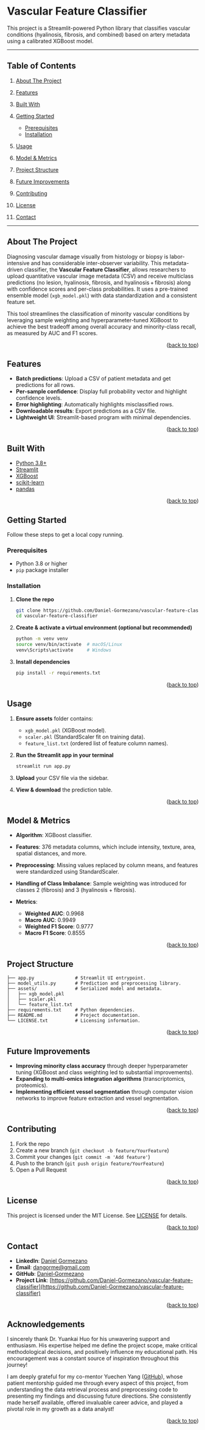 # Vascular Feature Classifier

<a id="readme-top"></a>

This project is a Streamlit-powered Python library that classifies vascular conditions (hyalinosis, fibrosis, and combined) based on artery metadata using a calibrated XGBoost model.

---

## Table of Contents

1. [About The Project](#about-the-project)
2. [Features](#features)
3. [Built With](#built-with)
4. [Getting Started](#getting-started)

   * [Prerequisites](#prerequisites)
   * [Installation](#installation)
5. [Usage](#usage)
6. [Model & Metrics](#model--metrics)
7. [Project Structure](#project-structure)
8. [Future Improvements](#future-improvements)
9. [Contributing](#contributing)
10. [License](#license)
11. [Contact](#contact)

---

## About The Project

Diagnosing vascular damage visually from histology or biopsy is labor-intensive and has considerable inter-observer variability. This metadata-driven classifier, the **Vascular Feature Classifier**, allows researchers to upload quantitative vascular image metadata (CSV) and receive multiclass predictions (no lesion, hyalinosis, fibrosis, and hyalinosis + fibrosis) along with confidence scores and per-class probabilities. It uses a pre-trained ensemble model (`xgb_model.pkl`) with data standardization and a consistent feature set.

This tool streamlines the classification of minority vascular conditions by leveraging sample weighting and hyperparameter-tuned XGBoost to achieve the best tradeoff among overall accuracy and minority-class recall, as measured by AUC and F1 scores.

<p align="right">(<a href="#readme-top">back to top</a>)</p>

## Features

* **Batch predictions**: Upload a CSV of patient metadata and get predictions for all rows.
* **Per-sample confidence**: Display full probability vector and highlight confidence levels.
* **Error highlighting**: Automatically highlights misclassified rows.
* **Downloadable results**: Export predictions as a CSV file.
* **Lightweight UI**: Streamlit-based program with minimal dependencies.

<p align="right">(<a href="#readme-top">back to top</a>)</p>

## Built With

* [Python 3.8+](https://www.python.org/)
* [Streamlit](https://streamlit.io/)
* [XGBoost](https://xgboost.readthedocs.io/)
* [scikit-learn](https://scikit-learn.org/)
* [pandas](https://pandas.pydata.org/)

<p align="right">(<a href="#readme-top">back to top</a>)</p>

## Getting Started

Follow these steps to get a local copy running.

### Prerequisites

* Python 3.8 or higher
* `pip` package installer

### Installation

1. **Clone the repo**

   ```bash
   git clone https://github.com/Daniel-Gormezano/vascular-feature-classifier.git
   cd vascular-feature-classifier
   ```
2. **Create & activate a virtual environment (optional but recommended)**

   ```bash
   python -m venv venv
   source venv/bin/activate  # macOS/Linux
   venv\Scripts\activate     # Windows
   ```
3. **Install dependencies**

   ```bash
   pip install -r requirements.txt
   ```

<p align="right">(<a href="#readme-top">back to top</a>)</p>

## Usage

1. **Ensure assets** folder contains:

   * `xgb_model.pkl` (XGBoost model).
   * `scaler.pkl` (StandardScaler fit on training data).
   * `feature_list.txt` (ordered list of feature column names).
2. **Run the Streamlit app in your terminal**

   ```bash
   streamlit run app.py
   ```
3. **Upload** your CSV file via the sidebar.
4. **View & download** the prediction table.

<p align="right">(<a href="#readme-top">back to top</a>)</p>

## Model & Metrics

* **Algorithm**: XGBoost classifier.
* **Features**: 376 metadata columns, which include intensity, texture, area, spatial distances, and more.
* **Preprocessing**: Missing values replaced by column means, and features were standardized using StandardScaler.
* **Handling of Class Imbalance**: Sample weighting was introduced for classes 2 (fibrosis) and 3 (hyalinosis + fibrosis).
* **Metrics**:

  * **Weighted AUC**: 0.9968
  * **Macro AUC**: 0.9949
  * **Weighted F1 Score**: 0.9777
  * **Macro F1 Score**: 0.8555

<p align="right">(<a href="#readme-top">back to top</a>)</p>

## Project Structure

```
├── app.py               # Streamlit UI entrypoint.
├── model_utils.py       # Prediction and preprocessing library.
├── assets/              # Serialized model and metadata.
│   ├── xgb_model.pkl
│   ├── scaler.pkl
│   └── feature_list.txt
├── requirements.txt     # Python dependencies.
├── README.md            # Project documentation.
└── LICENSE.txt          # Licensing information.

```

<p align="right">(<a href="#readme-top">back to top</a>)</p>

## Future Improvements

* **Improving minority class accuracy** through deeper hyperparameter tuning (XGBoost and class weighting led to substantial improvements).
* **Expanding to multi-omics integration algorithms** (transcriptomics, proteomics).
* **Implementing efficient vessel segmentation** through computer vision networks to improve feature extraction and vessel segmentation.

<p align="right">(<a href="#readme-top">back to top</a>)</p>

## Contributing

1. Fork the repo
2. Create a new branch (`git checkout -b feature/YourFeature`)
3. Commit your changes (`git commit -m 'Add feature'`)
4. Push to the branch (`git push origin feature/YourFeature`)
5. Open a Pull Request

<p align="right">(<a href="#readme-top">back to top</a>)</p>

## License

This project is licensed under the MIT License. See [LICENSE](LICENSE) for details.

<p align="right">(<a href="#readme-top">back to top</a>)</p>

## Contact

* **LinkedIn**: [Daniel Gormezano](https://www.linkedin.com/in/dgormezano/)
* **Email**: [dangorme@gmail.com](mailto:dangorme@gmail.com)
* **GitHub**: [Daniel‐Gormezano](https://github.com/dgormezano)
* **Project Link**: [https://github.com/Daniel-Gormezano/vascular-feature-classifier](https://github.com/Daniel-Gormezano/vascular-feature-classifier)

<p align="right">(<a href="#readme-top">back to top</a>)</p>

## Acknowledgements

I sincerely thank Dr. Yuankai Huo for his unwavering support and enthusiasm. His expertise helped me define the project scope, make critical methodological decisions, and positively influence my educational path. His encouragement was a constant source of inspiration throughout this journey!

I am deeply grateful for my co-mentor Yuechen Yang ([GitHub](https://github.com/yuechen-yang)), whose patient mentorship guided me through every aspect of this project, from understanding the data retrieval process and preprocessing code to presenting my findings and discussing future directions. She consistently made herself available, offered invaluable career advice, and played a pivotal role in my growth as a data analyst!

<p align="right">(<a href="#readme-top">back to top</a>)</p>



